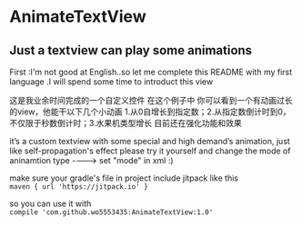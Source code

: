 # AnimateTextView
Just a textview can play some animations
------

First :I'm not good at English..so let me complete this README  with my first language .I will  spend some time to introduct this view<br>


这是我业余时间完成的一个自定义控件 在这个例子中 你可以看到一个有动画过长的view，他能干以下几个小动画
1.从0自增长到指定数；2.从指定数倒计时到0，不仅限于秒数倒计时；3.水果机类型增长 目前还在强化功能和效果<br>


it’s a custom textview with some special and high demand’s animation, just like self-propagation's effect  please try it yourself and change
the mode of aninamtion type ----> set "mode" in xml :)<br>

make sure your  gradle's file in project include jitpack  like this<br>
        `maven { url 'https://jitpack.io' }`<br>

so you can use it with<br>
        `compile 'com.github.wo5553435:AnimateTextView:1.0'`<br>
